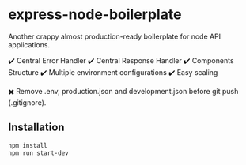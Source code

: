 # express-node-boilerplate
Another crappy almost production-ready boilerplate for node API applications.

✔️ Central Error Handler
✔️ Central Response Handler
✔️ Components Structure
✔️ Multiple environment configurations
✔️ Easy scaling

✖️ Remove .env, production.json and development.json before git push (.gitignore).

## Installation

```bash
npm install
npm run start-dev
```
